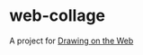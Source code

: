 # web-collage

A project for [Drawing on the Web](https://i6.cims.nyu.edu/~zs1282/drawing/assignment1/)